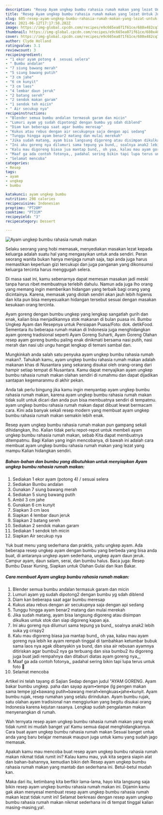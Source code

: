 ```yaml
---
description: "Resep Ayam ungkep bumbu rahasia rumah makan yang lezat Untuk Jualan"
title: "Resep Ayam ungkep bumbu rahasia rumah makan yang lezat Untuk Jualan"
slug: 605-resep-ayam-ungkep-bumbu-rahasia-rumah-makan-yang-lezat-untuk-jualan
date: 2021-06-12T17:17:58.282Z
image: https://img-global.cpcdn.com/recipes/e9c665ea071f61ce/680x482cq70/ayam-ungkep-bumbu-rahasia-rumah-makan-foto-resep-utama.jpg
thumbnail: https://img-global.cpcdn.com/recipes/e9c665ea071f61ce/680x482cq70/ayam-ungkep-bumbu-rahasia-rumah-makan-foto-resep-utama.jpg
cover: https://img-global.cpcdn.com/recipes/e9c665ea071f61ce/680x482cq70/ayam-ungkep-bumbu-rahasia-rumah-makan-foto-resep-utama.jpg
author: Clyde Holland
ratingvalue: 3.1
reviewcount: 3
recipeingredient:
- "1 ekor ayam potong 4  sesuai selera"
- " Bumbu andalan"
- "7 siung bawang merah"
- "5 siung bawang putih"
- "3 cm jahe"
- "6 cm kunyit"
- "3 cm laos"
- "4 lembar daun jeruk"
- "2 batang sereh"
- "2 sendok makan garam"
- "1 sendok teh micin"
- " Air secukup nya"
recipeinstructions:
- "Blender semua bumbu andalan termasuk garam dan micin"
- "Lumuri ayam yg sudah dipotong2 dengan bumbu yg sdah diblend"
- "Diam kan beberapa saat agar bumbu meresap"
- "Kukus atau rebus dengan air secukupnya saja dengan api sedang"
- "Tunggu hingga ayam benar2 matang dan mulai merekah"
- "Jika sudah matang, ayam bisa langsung digoreng atau disimpan dikulkas untuk stok dan siap digoreng kapan aja."
- "Ini aku goreng nya dilumuri sama tepung ya bund,, soalnya anak2 lebih suka yg crispy2"
- "Kalu mau digoreng biasa jua mantap bund,, oh yaa, kalau mau ayam goreng nya lebih ke ayam rempah tinggal di tambahkan ketumbar bubuk sama laos nya agak dibanyakin ya bund, dan sisa air rebusan ayamnya ditiriskan agar bumbu2 nya ga terbuang dan sisa bumbu2 itu digoreng juga buat jadi rempahnya dan ditaburi diatas ayam goreng nya,,,"
- "Maaf ga ada contoh fotonya,, padahal sering bikin tapi lupa terus untuk foto 🙏"
- "Selamat mencoba"
categories:
- Resep
tags:
- ayam
- ungkep
- bumbu

katakunci: ayam ungkep bumbu 
nutrition: 298 calories
recipecuisine: Indonesian
preptime: "PT28M"
cooktime: "PT31M"
recipeyield: "3"
recipecategory: Dessert

---
```



![Ayam ungkep bumbu rahasia rumah makan](https://img-global.cpcdn.com/recipes/e9c665ea071f61ce/680x482cq70/ayam-ungkep-bumbu-rahasia-rumah-makan-foto-resep-utama.jpg)

Selaku seorang yang hobi memasak, menyediakan masakan lezat kepada keluarga adalah suatu hal yang mengasyikan untuk anda sendiri. Peran seorang  wanita bukan hanya menjaga rumah saja, tapi anda juga harus memastikan keperluan gizi tercukupi dan juga panganan yang dikonsumsi keluarga tercinta harus menggugah selera.

Di masa  saat ini, kamu sebenarnya dapat memesan masakan jadi meski tanpa harus ribet membuatnya terlebih dahulu. Namun ada juga lho orang yang memang ingin memberikan hidangan yang terbaik bagi orang yang dicintainya. Karena, memasak yang diolah sendiri akan jauh lebih higienis dan kita pun bisa menyesuaikan hidangan tersebut sesuai dengan masakan kesukaan orang tercinta. 

Ayam goreng dengan bumbu ungkep yang lengkap sangatlah gurih dan enak, kalian bisa menjadikannya stok makanan di bulan puasa ini. Bumbu Ungkep Ayam dan Resepnya untuk Persiapan Puasa/Foto: dok. detikFood. Sementara itu beberapa rumah makan di Indonesia juga menghidangkan ayam goreng tradisional seperti Ayam Goreng Suharti, Ayam Goreng Olahan resep ayam goreng bumbu paling enak dinikmati bersama nasi putih, nasi merah dan nasi ubi ungu hangat lengkap di temani sambal dan.

Mungkinkah anda salah satu penyuka ayam ungkep bumbu rahasia rumah makan?. Tahukah kamu, ayam ungkep bumbu rahasia rumah makan adalah makanan khas di Nusantara yang sekarang disukai oleh orang-orang dari hampir setiap tempat di Nusantara. Kamu dapat menyajikan ayam ungkep bumbu rahasia rumah makan olahan sendiri di rumahmu dan dapat dijadikan santapan kegemaranmu di akhir pekan.

Anda tak perlu bingung jika kamu ingin menyantap ayam ungkep bumbu rahasia rumah makan, karena ayam ungkep bumbu rahasia rumah makan tidak sulit untuk dicari dan anda pun bisa membuatnya sendiri di tempatmu. ayam ungkep bumbu rahasia rumah makan dapat dibuat lewat bermacam cara. Kini ada banyak sekali resep modern yang membuat ayam ungkep bumbu rahasia rumah makan semakin lebih enak.

Resep ayam ungkep bumbu rahasia rumah makan pun gampang sekali dihidangkan, lho. Kalian tidak perlu repot-repot untuk membeli ayam ungkep bumbu rahasia rumah makan, sebab Kita dapat membuatnya ditempatmu. Bagi Kalian yang ingin mencobanya, di bawah ini adalah cara membuat ayam ungkep bumbu rahasia rumah makan yang lezat yang mampu Kalian hidangkan sendiri.

<!--inarticleads1-->

##### Bahan-bahan dan bumbu yang dibutuhkan untuk menyiapkan Ayam ungkep bumbu rahasia rumah makan:

1. Sediakan 1 ekor ayam (potong 4) / sesuai selera
1. Sediakan  Bumbu andalan
1. Gunakan 7 siung bawang merah
1. Sediakan 5 siung bawang putih
1. Ambil 3 cm jahe
1. Gunakan 6 cm kunyit
1. Siapkan 3 cm laos
1. Siapkan 4 lembar daun jeruk
1. Siapkan 2 batang sereh
1. Sediakan 2 sendok makan garam
1. Sediakan 1 sendok teh micin
1. Siapkan  Air secukup nya


Yuk buat menu yang sederhana dan praktis, yaitu ungkep ayam. Ada beberapa resep ungkep ayam dengan bumbu yang berbeda yang bisa anda buat, di antaranya ungkep ayam sederhana, ungkep ayam daun jeruk. Campur ayam, daun salam, serai, dan bumbu halus. Baca juga: Resep Bumbu Dasar Kuning, Siapkan untuk Olahan Gulai dan Ikan Bakar. 

<!--inarticleads2-->

##### Cara membuat Ayam ungkep bumbu rahasia rumah makan:

1. Blender semua bumbu andalan termasuk garam dan micin
1. Lumuri ayam yg sudah dipotong2 dengan bumbu yg sdah diblend
1. Diam kan beberapa saat agar bumbu meresap
1. Kukus atau rebus dengan air secukupnya saja dengan api sedang
1. Tunggu hingga ayam benar2 matang dan mulai merekah
1. Jika sudah matang, ayam bisa langsung digoreng atau disimpan dikulkas untuk stok dan siap digoreng kapan aja.
1. Ini aku goreng nya dilumuri sama tepung ya bund,, soalnya anak2 lebih suka yg crispy2
1. Kalu mau digoreng biasa jua mantap bund,, oh yaa, kalau mau ayam goreng nya lebih ke ayam rempah tinggal di tambahkan ketumbar bubuk sama laos nya agak dibanyakin ya bund, dan sisa air rebusan ayamnya ditiriskan agar bumbu2 nya ga terbuang dan sisa bumbu2 itu digoreng juga buat jadi rempahnya dan ditaburi diatas ayam goreng nya,,,
1. Maaf ga ada contoh fotonya,, padahal sering bikin tapi lupa terus untuk foto 🙏
1. Selamat mencoba


Artikel ini telah tayang di Sajian Sedap dengan judul &#34;AYAM GORENG. Ayam bakar bumbu ungkep. paha dan sayap ayam•tempe (lg pengen makan sama tempe jg)•bawang putih•bawang merah•lengkuas•jahe•kunyit. Ayam bumbu rujak, resep rumahan yang selalu dirindukan. Ayam bumbu rujak, satu olahan ayam tradisional nan menggiurkan yang begitu disukai orang Indonesia karena kejutan rasanya. Lengkap sudah pengalaman makan menyenangkan di rumah. 

Wah ternyata resep ayam ungkep bumbu rahasia rumah makan yang enak tidak rumit ini mudah banget ya! Kamu semua dapat menghidangkannya. Cara buat ayam ungkep bumbu rahasia rumah makan Sesuai banget untuk anda yang baru belajar memasak maupun juga untuk kamu yang sudah jago memasak.

Apakah kamu mau mencoba buat resep ayam ungkep bumbu rahasia rumah makan nikmat tidak rumit ini? Kalau kamu mau, yuk kita segera siapin alat dan bahan-bahannya, kemudian bikin deh Resep ayam ungkep bumbu rahasia rumah makan yang mantab dan sederhana ini. Betul-betul mudah kan. 

Maka dari itu, ketimbang kita berfikir lama-lama, hayo kita langsung saja bikin resep ayam ungkep bumbu rahasia rumah makan ini. Dijamin kamu gak akan menyesal membuat resep ayam ungkep bumbu rahasia rumah makan lezat tidak rumit ini! Selamat berkreasi dengan resep ayam ungkep bumbu rahasia rumah makan nikmat sederhana ini di tempat tinggal kalian masing-masing,ya!.

